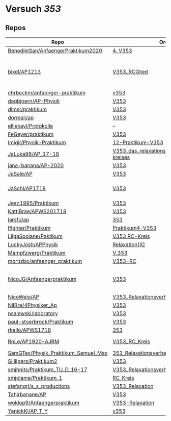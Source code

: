 # Versuch *353*

## Repos

|                                       Repo                                       |                                                                       Ordner                                                                        |                                                                                                                                                                                                                                                                                                                                                                                                                       PDFs                                                                                                                                                                                                                                                                                                                                                                                                                       |
|----------------------------------------------------------------------------------|-----------------------------------------------------------------------------------------------------------------------------------------------------|--------------------------------------------------------------------------------------------------------------------------------------------------------------------------------------------------------------------------------------------------------------------------------------------------------------------------------------------------------------------------------------------------------------------------------------------------------------------------------------------------------------------------------------------------------------------------------------------------------------------------------------------------------------------------------------------------------------------------------------------------------------------------------------------------------------------------------------------------|
|[BenediktSan/AnfaengerPraktikum2020](../repo/BenediktSan/AnfaengerPraktikum2020)  |[4. V353](https://github.com/BenediktSan/AnfaengerPraktikum2020/tree/main/Versuche%20Semester%20IV/4.%20V353)                                        |[V353.pdf](https://docs.google.com/viewer?url=https://raw.githubusercontent.com/BenediktSan/AnfaengerPraktikum2020/main/Versuche%20Semester%20IV/4.%20V353/V353.pdf)                                                                                                                                                                                                                                                                                                                                                                                                                                                                                                                                                                                                                                                                              |
|[bixel/AP1213](../repo/bixel/AP1213)                                              |[V353_RCGlied](https://github.com/bixel/AP1213/tree/master/V353_RCGlied)                                                                             |[V353.pdf](https://docs.google.com/viewer?url=https://raw.githubusercontent.com/bixel/AP1213/master/V353_RCGlied/V353.pdf)<br/>[v353_protokoll_auswertung.pdf](https://docs.google.com/viewer?url=https://raw.githubusercontent.com/bixel/AP1213/master/V353_RCGlied/v353_protokoll_auswertung.pdf)<br/>[v353_protokoll_diskussion_nachweise.pdf](https://docs.google.com/viewer?url=https://raw.githubusercontent.com/bixel/AP1213/master/V353_RCGlied/v353_protokoll_diskussion_nachweise.pdf)<br/>[v353_protokoll_durchfuehrung.pdf](https://docs.google.com/viewer?url=https://raw.githubusercontent.com/bixel/AP1213/master/V353_RCGlied/v353_protokoll_durchfuehrung.pdf)<br/>[v353_protokoll_theorie.pdf](https://docs.google.com/viewer?url=https://raw.githubusercontent.com/bixel/AP1213/master/V353_RCGlied/v353_protokoll_theorie.pdf)|
|[chrbeckm/anfaenger-praktikum](../repo/chrbeckm/anfaenger-praktikum)              |[v353](https://github.com/chrbeckm/anfaenger-praktikum/tree/master/v353)                                                                             |–                                                                                                                                                                                                                                                                                                                                                                                                                                                                                                                                                                                                                                                                                                                                                                                                                                                 |
|[dagbjoern/AP-Physik](../repo/dagbjoern/AP-Physik)                                |[V353](https://github.com/dagbjoern/AP-Physik/tree/master/V353)                                                                                      |[main.pdf](https://docs.google.com/viewer?url=https://raw.githubusercontent.com/dagbjoern/AP-Physik/master/V353/main.pdf)                                                                                                                                                                                                                                                                                                                                                                                                                                                                                                                                                                                                                                                                                                                         |
|[dlmsr/praktikum](../repo/dlmsr/praktikum)                                        |[V353](https://github.com/dlmsr/praktikum/tree/master/V353)                                                                                          |–                                                                                                                                                                                                                                                                                                                                                                                                                                                                                                                                                                                                                                                                                                                                                                                                                                                 |
|[dormail/ap](../repo/dormail/ap)                                                  |[V353](https://github.com/dormail/ap/tree/main/V353)                                                                                                 |[main.pdf](https://docs.google.com/viewer?url=https://raw.githubusercontent.com/NicoWeio/awesome-ap-pdfs/main/dormail%E2%88%95ap/353/main.pdf) \*                                                                                                                                                                                                                                                                                                                                                                                                                                                                                                                                                                                                                                                                                                 |
|[elliekayl/Protokolle](../repo/elliekayl/Protokolle)                              |–                                                                                                                                                    |[V353_RC-Kreis.pdf](https://docs.google.com/viewer?url=https://raw.githubusercontent.com/elliekayl/Protokolle/master/V100-V354/V353_RC-Kreis.pdf)                                                                                                                                                                                                                                                                                                                                                                                                                                                                                                                                                                                                                                                                                                 |
|[FeGeyer/praktikum](../repo/FeGeyer/praktikum)                                    |[V353](https://github.com/FeGeyer/praktikum/tree/master/3_Semester/V353)                                                                             |[V353.pdf](https://docs.google.com/viewer?url=https://raw.githubusercontent.com/FeGeyer/praktikum/master/3_Semester/PDF%20Dateien/V353.pdf)                                                                                                                                                                                                                                                                                                                                                                                                                                                                                                                                                                                                                                                                                                       |
|[Imigir/Physik-Praktikum](../repo/Imigir/Physik-Praktikum)                        |[12-Praktikum-V353](https://github.com/Imigir/Physik-Praktikum/tree/master/12-Praktikum-V353)                                                        |–                                                                                                                                                                                                                                                                                                                                                                                                                                                                                                                                                                                                                                                                                                                                                                                                                                                 |
|[JaLuka98/AP_17-18](../repo/JaLuka98/AP_17-18)                                    |[V353_das_relaxationsverhalten_eines_rc-kreises](https://github.com/JaLuka98/AP_17-18/tree/master/V353_das_relaxationsverhalten_eines_rc-kreises)    |–                                                                                                                                                                                                                                                                                                                                                                                                                                                                                                                                                                                                                                                                                                                                                                                                                                                 |
|[jana-banana/AP-2020](../repo/jana-banana/AP-2020)                                |[V353](https://github.com/jana-banana/AP-2020/tree/main/we%20did%20that/V353)                                                                        |[main.pdf](https://docs.google.com/viewer?url=https://raw.githubusercontent.com/NicoWeio/awesome-ap-pdfs/main/jana-banana%E2%88%95AP-2020/353/main.pdf) \*                                                                                                                                                                                                                                                                                                                                                                                                                                                                                                                                                                                                                                                                                        |
|[JaSale/AP](../repo/JaSale/AP)                                                    |[V353](https://github.com/JaSale/AP/tree/master/V353)                                                                                                |[V353.pdf](https://docs.google.com/viewer?url=https://raw.githubusercontent.com/JaSale/AP/master/PDF/V353.pdf)                                                                                                                                                                                                                                                                                                                                                                                                                                                                                                                                                                                                                                                                                                                                    |
|[JaSchl/AP1718](../repo/JaSchl/AP1718)                                            |[V353](https://github.com/JaSchl/AP1718/tree/master/V353)                                                                                            |[proto353.pdf](https://docs.google.com/viewer?url=https://raw.githubusercontent.com/JaSchl/AP1718/master/V353/proto353.pdf)<br/>[TheorieV353.pdf](https://docs.google.com/viewer?url=https://raw.githubusercontent.com/JaSchl/AP1718/master/V353/TheorieV353.pdf)<br/>[V353.pdf](https://docs.google.com/viewer?url=https://raw.githubusercontent.com/JaSchl/AP1718/master/V353/V353.pdf)                                                                                                                                                                                                                                                                                                                                                                                                                                                         |
|[Jean1995/Praktikum](../repo/Jean1995/Praktikum)                                  |[V353](https://github.com/Jean1995/Praktikum/tree/master/V353)                                                                                       |[V353.pdf](https://docs.google.com/viewer?url=https://raw.githubusercontent.com/Jean1995/Praktikum/master/Protokolle_Fertig/V353.pdf)                                                                                                                                                                                                                                                                                                                                                                                                                                                                                                                                                                                                                                                                                                             |
|[KattiBrae/APWS201718](../repo/KattiBrae/APWS201718)                              |[V353](https://github.com/KattiBrae/APWS201718/tree/master/AP1/V353)                                                                                 |–                                                                                                                                                                                                                                                                                                                                                                                                                                                                                                                                                                                                                                                                                                                                                                                                                                                 |
|[larsfu/ap](../repo/larsfu/ap)                                                    |[353](https://github.com/larsfu/ap/tree/master/353)                                                                                                  |–                                                                                                                                                                                                                                                                                                                                                                                                                                                                                                                                                                                                                                                                                                                                                                                                                                                 |
|[lfighter/Praktikum](../repo/lfighter/Praktikum)                                  |[Praktikum4-V353](https://github.com/lfighter/Praktikum/tree/master/Praktikum4-V353)                                                                 |–                                                                                                                                                                                                                                                                                                                                                                                                                                                                                                                                                                                                                                                                                                                                                                                                                                                 |
|[LiigaSoolane/Paktikum](../repo/LiigaSoolane/Paktikum)                            |[V353 RC-Kreis](https://github.com/LiigaSoolane/Paktikum-mit-dem-Teufel/tree/main/V353%20RC-Kreis)                                                   |[main.pdf](https://docs.google.com/viewer?url=https://raw.githubusercontent.com/NicoWeio/awesome-ap-pdfs/main/LiigaSoolane%E2%88%95Paktikum/353/main.pdf) \*                                                                                                                                                                                                                                                                                                                                                                                                                                                                                                                                                                                                                                                                                      |
|[LuckyJosh/APPhysik](../repo/LuckyJosh/APPhysik)                                  |[Relaxation[X]](https://github.com/LuckyJosh/APPhysik/tree/master/Relaxation%5BX%5D)                                                                 |–                                                                                                                                                                                                                                                                                                                                                                                                                                                                                                                                                                                                                                                                                                                                                                                                                                                 |
|[Mampfzwerg/Praktikum](../repo/Mampfzwerg/Praktikum)                              |[V.353](https://github.com/Mampfzwerg/Praktikum/tree/master/V.353)                                                                                   |[main.pdf](https://docs.google.com/viewer?url=https://raw.githubusercontent.com/Mampfzwerg/Praktikum/master/V.353/latex-template/main.pdf)                                                                                                                                                                                                                                                                                                                                                                                                                                                                                                                                                                                                                                                                                                        |
|[moritzbo/anfaenger_praktikum](../repo/moritzbo/anfaenger_praktikum)              |[V353-RC](https://github.com/moritzbo/anfaenger_praktikum/tree/main/V353-RC)                                                                         |–                                                                                                                                                                                                                                                                                                                                                                                                                                                                                                                                                                                                                                                                                                                                                                                                                                                 |
|[NicoJG/Anfaengerpraktikum](../repo/NicoJG/Anfaengerpraktikum)                    |[V353](https://github.com/NicoJG/Anfaengerpraktikum/tree/master/V353)                                                                                |[Abgabe.pdf](https://docs.google.com/viewer?url=https://raw.githubusercontent.com/NicoJG/Anfaengerpraktikum/master/V353/Abgabe.pdf)<br/>[Abgabe_korrigiert.pdf](https://docs.google.com/viewer?url=https://raw.githubusercontent.com/NicoJG/Anfaengerpraktikum/master/V353/Abgabe_korrigiert.pdf)<br/>[main.pdf](https://docs.google.com/viewer?url=https://raw.githubusercontent.com/NicoWeio/awesome-ap-pdfs/main/NicoJG%E2%88%95Anfaengerpraktikum/353/main.pdf) \*<br/>[V353_Feedback.pdf](https://docs.google.com/viewer?url=https://raw.githubusercontent.com/NicoJG/Anfaengerpraktikum/master/V353/V353_Feedback.pdf)                                                                                                                                                                                                                      |
|[NicoWeio/AP](../repo/NicoWeio/AP)                                                |[V353_Relaxationsverhalten_eines_RC_Kreises](https://github.com/NicoWeio/AP/tree/gh-pages/V353_Relaxationsverhalten_eines_RC_Kreises)                |[main.pdf](https://docs.google.com/viewer?url=https://raw.githubusercontent.com/NicoWeio/AP/gh-pages/V353_Relaxationsverhalten_eines_RC_Kreises/build/main.pdf)                                                                                                                                                                                                                                                                                                                                                                                                                                                                                                                                                                                                                                                                                   |
|[NilBre/4Physiker_Ap](../repo/NilBre/4Physiker_Ap)                                |[V353](https://github.com/NilBre/4Physiker_Ap/tree/master/V353)                                                                                      |–                                                                                                                                                                                                                                                                                                                                                                                                                                                                                                                                                                                                                                                                                                                                                                                                                                                 |
|[nsalewski/laboratory](../repo/nsalewski/laboratory)                              |[V353](https://github.com/nsalewski/laboratory/tree/master/V353)                                                                                     |–                                                                                                                                                                                                                                                                                                                                                                                                                                                                                                                                                                                                                                                                                                                                                                                                                                                 |
|[paul-stoerbrock/Praktikum](../repo/paul-stoerbrock/Praktikum)                    |[V353](https://github.com/paul-stoerbrock/Praktikum/tree/master/V353)                                                                                |[V353.pdf](https://docs.google.com/viewer?url=https://raw.githubusercontent.com/NicoWeio/awesome-ap-pdfs/main/paul-stoerbrock%E2%88%95Praktikum/353/V353.pdf) \*                                                                                                                                                                                                                                                                                                                                                                                                                                                                                                                                                                                                                                                                                  |
|[rkallo/APWS1718](../repo/rkallo/APWS1718)                                        |[353](https://github.com/rkallo/APWS1718/tree/master/353)                                                                                            |[V353.pdf](https://docs.google.com/viewer?url=https://raw.githubusercontent.com/rkallo/APWS1718/master/353/V353.pdf)                                                                                                                                                                                                                                                                                                                                                                                                                                                                                                                                                                                                                                                                                                                              |
|[RnLe/AP1920-AJRM](../repo/RnLe/AP1920-AJRM)                                      |[V353_RC_Kreis](https://github.com/RnLe/AP1920-AJRM/tree/master/V353_RC_Kreis)                                                                       |[Bock_Lehner_Korrektur.pdf](https://docs.google.com/viewer?url=https://raw.githubusercontent.com/RnLe/AP1920-AJRM/master/V353_RC_Kreis/Bock_Lehner_Korrektur.pdf)<br/>[V353 RC-Kreis.pdf](https://docs.google.com/viewer?url=https://raw.githubusercontent.com/RnLe/AP1920-AJRM/master/V353_RC_Kreis/V353%20RC-Kreis.pdf)                                                                                                                                                                                                                                                                                                                                                                                                                                                                                                                         |
|[SamGTex/Physik_Praktikum_Samuel_Max](../repo/SamGTex/Physik_Praktikum_Samuel_Max)|[353_Relaxationsverhalten_eines_rc_kreis](https://github.com/SamGTex/Physik_Praktikum_Samuel_Max/tree/master/353_Relaxationsverhalten_eines_rc_kreis)|[main.pdf](https://docs.google.com/viewer?url=https://raw.githubusercontent.com/NicoWeio/awesome-ap-pdfs/main/SamGTex%E2%88%95Physik_Praktikum_Samuel_Max/353/main.pdf) \*                                                                                                                                                                                                                                                                                                                                                                                                                                                                                                                                                                                                                                                                        |
|[SHilgers/Praktikum2](../repo/SHilgers/Praktikum2)                                |[V353](https://github.com/SHilgers/Praktikum2/tree/master/V353)                                                                                      |–                                                                                                                                                                                                                                                                                                                                                                                                                                                                                                                                                                                                                                                                                                                                                                                                                                                 |
|[smjhnits/Praktikum_TU_D_16-17](../repo/smjhnits/Praktikum_TU_D_16-17)            |[V353_Relaxationsverhalten](https://github.com/smjhnits/Praktikum_TU_D_16-17/tree/master/Anf%C3%A4ngerpraktikum/Protokolle/V353_Relaxationsverhalten)|[V353.pdf](https://docs.google.com/viewer?url=https://raw.githubusercontent.com/smjhnits/Praktikum_TU_D_16-17/master/Anf%C3%A4ngerpraktikum/Fertige%20Protokolle/V353.pdf)                                                                                                                                                                                                                                                                                                                                                                                                                                                                                                                                                                                                                                                                        |
|[smjolame/Praktikum_1](../repo/smjolame/Praktikum_1)                              |[RC_Kreis](https://github.com/smjolame/Praktikum_1/tree/master/RC_Kreis)                                                                             |–                                                                                                                                                                                                                                                                                                                                                                                                                                                                                                                                                                                                                                                                                                                                                                                                                                                 |
|[stefangri/s_s_productions](../repo/stefangri/s_s_productions)                    |[V353_Relaxation](https://github.com/stefangri/s_s_productions/tree/master/PHY341/V353_Relaxation)                                                   |–                                                                                                                                                                                                                                                                                                                                                                                                                                                                                                                                                                                                                                                                                                                                                                                                                                                 |
|[Tahirbanane/AP](../repo/Tahirbanane/AP)                                          |[V353](https://github.com/Tahirbanane/AP/tree/main/V353)                                                                                             |[main.pdf](https://docs.google.com/viewer?url=https://raw.githubusercontent.com/Tahirbanane/AP/main/V353/main.pdf)                                                                                                                                                                                                                                                                                                                                                                                                                                                                                                                                                                                                                                                                                                                                |
|[woklop9/Anfaengerpraktikum](../repo/woklop9/Anfaengerpraktikum)                  |[V353-Relaxation](https://github.com/woklop9/Anfaengerpraktikum/tree/master/V353-Relaxation)                                                         |[main.pdf](https://docs.google.com/viewer?url=https://raw.githubusercontent.com/NicoWeio/awesome-ap-pdfs/main/woklop9%E2%88%95Anfaengerpraktikum/353/main.pdf) \*                                                                                                                                                                                                                                                                                                                                                                                                                                                                                                                                                                                                                                                                                 |
|[YanickKi/AP_T_Y](../repo/YanickKi/AP_T_Y)                                        |[v353](https://github.com/YanickKi/AP_T_Y/tree/main/v353)                                                                                            |[main.pdf](https://docs.google.com/viewer?url=https://raw.githubusercontent.com/NicoWeio/awesome-ap-pdfs/main/YanickKi%E2%88%95AP_T_Y/353/main.pdf) \*                                                                                                                                                                                                                                                                                                                                                                                                                                                                                                                                                                                                                                                                                            |
